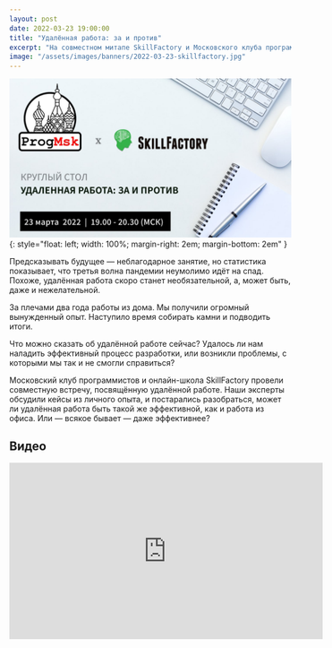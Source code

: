 ```yaml
---
layout: post
date: 2022-03-23 19:00:00
title: "Удалённая работа: за и против"
excerpt: "На совместном митапе SkillFactory и Московского клуба программистов мы обсудили опыт удалённой работы."
image: "/assets/images/banners/2022-03-23-skillfactory.jpg"
---
```


![Удалённая работа: за и против](/assets/images/banners/2022-03-23-skillfactory.jpg){: style="float: left; width: 100%; margin-right: 2em; margin-bottom: 2em" }

Предсказывать будущее — неблагодарное занятие, но статистика показывает, что третья волна пандемии неумолимо идёт на спад. Похоже, удалённая работа скоро станет необязательной, а, может быть, даже и нежелательной.

За плечами два года работы из дома. Мы получили огромный вынужденный опыт. Наступило время собирать камни и подводить итоги.

Что можно сказать об удалённой работе сейчас? Удалось ли нам наладить эффективный процесс разработки, или возникли проблемы, с которыми мы так и не смогли справиться?

Московский клуб программистов и онлайн-школа SkillFactory провели совместную встречу, посвящённую удалённой работе. Наши эксперты обсудили кейсы из личного опыта, и постарались разобраться, может ли удалённая работа быть такой же эффективной, как и работа из офиса. Или — всякое бывает — даже эффективнее?

## Видео

<div class="video">
    <iframe width="560" height="315" src="https://www.youtube.com/embed/JLI-KSBEB9U" title="YouTube video player" frameborder="0" allow="accelerometer; autoplay; clipboard-write; encrypted-media; gyroscope; picture-in-picture" allowfullscreen></iframe>
</div>
